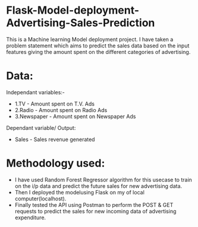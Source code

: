 # Flask-Model-deployment-Advertising-Sales-Prediction

This is a Machine learning Model deployment project.
I have taken a problem statement which aims to predict the sales data based on the input features giving the amount spent on the different categories of advertising.

# Data:
Independant variables:- 
* 1.TV	- Amount spent on T.V. Ads
* 2.Radio	- Amount spent on Radio Ads
* 3.Newspaper - Amount spent on Newspaper Ads

Dependant variable/ Output:
* Sales - Sales revenue generated 

# Methodology used:
* I have used Random Forest Regressor algorithm for this usecase to train on the i/p data and predict the future sales for new advertising data.
* Then I deployed the modelusing Flask on my of local computer(localhost).
* Finally tested the API using Postman to perform the POST & GET requests to predict the sales for new incoming data of advertising expenditure.
